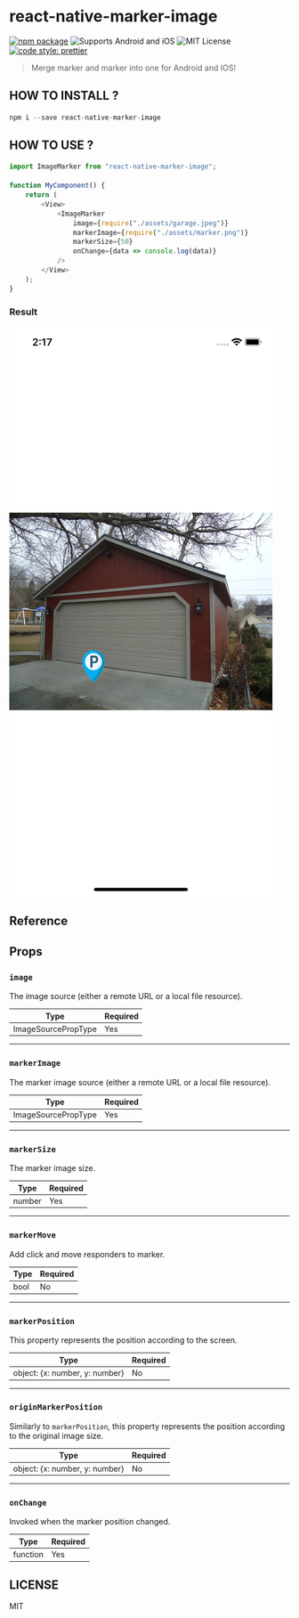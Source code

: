 # react-native-marker-image

[![npm package](https://img.shields.io/npm/v/react-native-marker-image.svg)](https://www.npmjs.com/package/react-native-marker-image)
![Supports Android and iOS](https://img.shields.io/badge/platforms-android%20|%20ios-lightgrey.svg)
![MIT License](https://img.shields.io/npm/l/react-native-marker-image.svg)
[![code style: prettier](https://img.shields.io/badge/code_style-prettier-ff69b4.svg)](https://github.com/prettier/prettier)

> Merge marker and marker into one for Android and IOS!

## HOW TO INSTALL ?

```javascript
npm i --save react-native-marker-image
```

## HOW TO USE ?

```javascript
import ImageMarker from "react-native-marker-image";

function MyComponent() {
	return (
		<View>
			<ImageMarker
				image={require("./assets/garage.jpeg")}
				markerImage={require("./assets/marker.png")}
				markerSize={50}
				onChange={data => console.log(data)}
			/>
		</View>
	);
}
```

### Result

![Simulator Screen Shot](simulator-screen-shot.png)

## Reference

## Props

### `image`

The image source (either a remote URL or a local file resource).

| Type | Required |
| ---- | -------- |
| ImageSourcePropType | Yes       |

---

### `markerImage`

The marker image source (either a remote URL or a local file resource).

| Type | Required |
| ---- | -------- |
| ImageSourcePropType | Yes       |

---

### `markerSize`

The marker image size.

| Type | Required |
| ---- | -------- |
| number | Yes       |

---

### `markerMove`

Add click and move responders to marker.

| Type | Required |
| ---- | -------- |
| bool | No       |

---

### `markerPosition`

This property represents the position according to the screen.

| Type | Required |
| ---- | -------- |
| object: {x: number, y: number} | No       |

---

### `originMarkerPosition`

Similarly to `markerPosition`, this property represents the position according to the original image size.

| Type | Required |
| ---- | -------- |
| object: {x: number, y: number} | No       |

---

### `onChange`

Invoked when the marker position changed.

| Type | Required |
| ---- | -------- |
| function | Yes       |

## LICENSE

MIT
